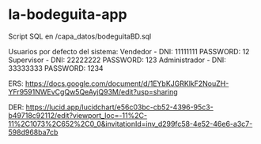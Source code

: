 # la-bodeguita-app

Script SQL en /capa_datos/bodeguitaBD.sql

Usuarios por defecto del sistema:
Vendedor - DNI: 11111111 PASSWORD: 12
Supervisor - DNI: 22222222 PASSWORD: 123
Administrador - DNI: 33333333 PASSWORD: 1234

ERS: https://docs.google.com/document/d/1EYbKJGRKlkF2NouZH-YFr9591NWEvCgQw5QeAyjQ93M/edit?usp=sharing

DER: https://lucid.app/lucidchart/e56c03bc-cb52-4396-95c3-b49718c92112/edit?viewport_loc=-11%2C-11%2C1073%2C652%2C0_0&invitationId=inv_d299fc58-4e52-46e6-a3c7-598d968ba7cb
